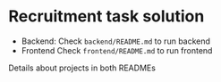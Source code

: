 # Recruitment task solution

- Backend: Check `backend/README.md` to run backend
- Frontend Check `frontend/README.md` to run frontend

Details about projects in both READMEs

